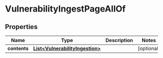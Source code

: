 

# VulnerabilityIngestPageAllOf


## Properties

Name | Type | Description | Notes
------------ | ------------- | ------------- | -------------
**contents** | [**List&lt;VulnerabilityIngestion&gt;**](VulnerabilityIngestion.md) |  |  [optional]



